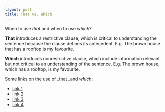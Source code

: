```yaml
---
layout: post
title: That vs. Which
---
```


When to use _that_ and when to use _which_?

**That** introduces a restrictive clause, which is critical to understanding the sentence because the clause defines its antecedent. E.g. The brown house that has a rooftop is my favourite.

**Which** introduces nonrestrictive clause, which include information relevant but not critical to an understanding of the sentence. E.g. The brown house, which has a rooftop, is my favourite.

Some links on the use of _that _and _which_:

- [link 1](http://englishplus.com/grammar/00000255.htm)
- [link 2](http://www.worldwidewords.org/articles/which.htm)
- [link 3](http://www-personal.umich.edu/~jlawler/aue/xmasthat.html)
- [link 4](http://www.grammarbook.com/grammar/whoVwhVt.asp)
